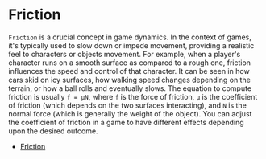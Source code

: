# Friction

`Friction` is a crucial concept in game dynamics. In the context of games, it's typically used to slow down or impede movement, providing a realistic feel to characters or objects movement. For example, when a player's character runs on a smooth surface as compared to a rough one, friction influences the speed and control of that character. It can be seen in how cars skid on icy surfaces, how walking speed changes depending on the terrain, or how a ball rolls and eventually slows. The equation to compute friction is usually `f = μN`, where `f` is the force of friction, `μ` is the coefficient of friction (which depends on the two surfaces interacting), and `N` is the normal force (which is generally the weight of the object). You can adjust the coefficient of friction in a game to have different effects depending upon the desired outcome.

- [Friction](https://youtu.be/t1HWIoDUWXg?si=FmFsIGTSHpLS72vp)
